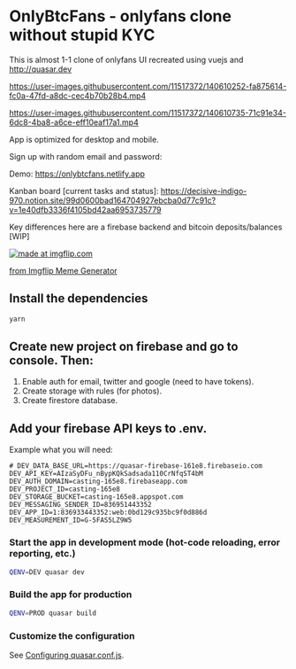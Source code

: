 # OnlyBtcFans - onlyfans clone without stupid KYC 

This is almost 1-1 clone of onlyfans UI recreated using vuejs and http://quasar.dev 


https://user-images.githubusercontent.com/11517372/140610252-fa875614-fc0a-47fd-a8dc-cec4b70b28b4.mp4



https://user-images.githubusercontent.com/11517372/140610735-71c91e34-6dc8-4ba8-a6ce-eff10eaf17a1.mp4


App is optimized for desktop and mobile. 

Sign up with random email and password:

Demo: https://onlybtcfans.netlify.app 

Kanban board [current tasks and status]: https://decisive-indigo-970.notion.site/99d0600bad164704927ebcba0d77c91c?v=1e40dfb3336f4105bd42aa6953735779

Key differences here are a firebase backend and bitcoin deposits/balances [WIP]

<a href="https://imgflip.com/i/5lqzbp"><img src="https://i.imgflip.com/5lqzbp.jpg" title="made at imgflip.com"/></a><div><a href="https://imgflip.com/memegenerator">from Imgflip Meme Generator</a></div>

## Install the dependencies
```bash
yarn
```

## Create new project on firebase and go to console. Then:

1. Enable auth for email, twitter and google (need to have tokens).
2. Create storage with rules (for photos).
3. Create firestore database.


## Add your firebase API keys to .env.

Example what you will need: 

```
# DEV_DATA_BASE_URL=https://quasar-firebase-161e8.firebaseio.com
DEV_API_KEY=AIzaSyDFu_nBypKQkSadsada110CrNfqST4bM
DEV_AUTH_DOMAIN=casting-165e8.firebaseapp.com
DEV_PROJECT_ID=casting-165e8
DEV_STORAGE_BUCKET=casting-165e8.appspot.com
DEV_MESSAGING_SENDER_ID=836951443352
DEV_APP_ID=1:836933443352:web:0bd129c935bc9f0d886d
DEV_MEASUREMENT_ID=G-5FAS5LZ9W5
```

### Start the app in development mode (hot-code reloading, error reporting, etc.)
```bash
QENV=DEV quasar dev
```


### Build the app for production
```bash
QENV=PROD quasar build
```

### Customize the configuration
See [Configuring quasar.conf.js](https://v2.quasar.dev/quasar-cli/quasar-conf-js).
